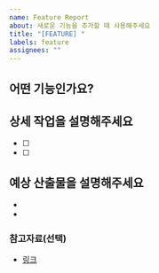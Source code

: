 ```yaml
---
name: Feature Report
about: 새로운 기능을 추가할 때 사용해주세요
title: "[FEATURE] "
labels: feature
assignees: ""
---
```


## 어떤 기능인가요?

<!-- 기능 이름과 간단한 설명을 작성해주세요 -->

## 상세 작업을 설명해주세요

<!-- 모든 개발자가 이해할 수 있도록 구체적으로 작성해주세요 -->

- [ ]
- [ ]

## 예상 산출물을 설명해주세요

<!-- 기능 완료 시 기대되는 결과를 작성해주세요 -->

-
-

### 참고자료(선택)

<!-- 문서, 링크, API 명세 등 참고자료를 첨부해주세요 -->

- [링크](link)
